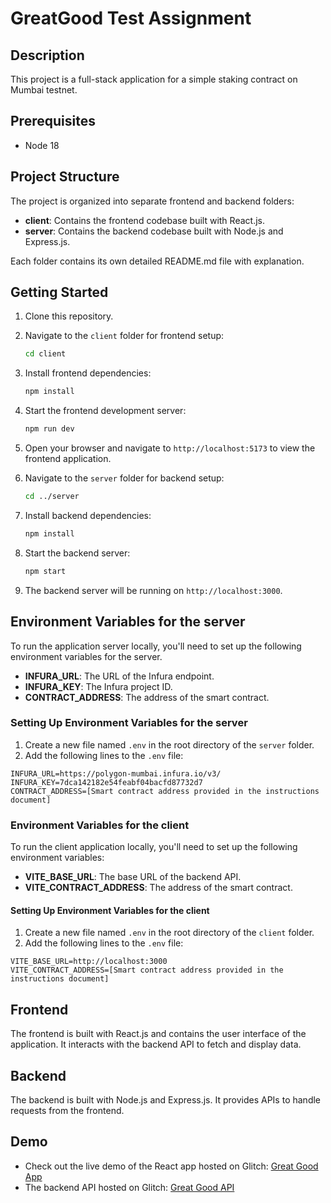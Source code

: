 # GreatGood Test Assignment

## Description

This project is a full-stack application for a simple staking contract on Mumbai testnet.

## Prerequisites

-   Node 18

## Project Structure

The project is organized into separate frontend and backend folders:

-   **client**: Contains the frontend codebase built with React.js.
-   **server**: Contains the backend codebase built with Node.js and Express.js.

Each folder contains its own detailed README.md file with explanation.

## Getting Started

1. Clone this repository.
2. Navigate to the `client` folder for frontend setup:
    ```bash
    cd client
    ```
3. Install frontend dependencies:
    ```bash
    npm install
    ```
4. Start the frontend development server:
    ```bash
    npm run dev
    ```
5. Open your browser and navigate to `http://localhost:5173` to view the frontend application.

6. Navigate to the `server` folder for backend setup:
    ```bash
    cd ../server
    ```
7. Install backend dependencies:
    ```bash
    npm install
    ```
8. Start the backend server:
    ```bash
    npm start
    ```
9. The backend server will be running on `http://localhost:3000`.

## Environment Variables for the server

To run the application server locally, you'll need to set up the following environment variables for the server.

-   **INFURA_URL**: The URL of the Infura endpoint.
-   **INFURA_KEY**: The Infura project ID.
-   **CONTRACT_ADDRESS**: The address of the smart contract.

### Setting Up Environment Variables for the server

1. Create a new file named `.env` in the root directory of the `server` folder.
2. Add the following lines to the `.env` file:

```
INFURA_URL=https://polygon-mumbai.infura.io/v3/
INFURA_KEY=7dca142182e54feabf04bacfd87732d7
CONTRACT_ADDRESS=[Smart contract address provided in the instructions document]

```

### Environment Variables for the client

To run the client application locally, you'll need to set up the following environment variables:

-   **VITE_BASE_URL**: The base URL of the backend API.
-   **VITE_CONTRACT_ADDRESS**: The address of the smart contract.

#### Setting Up Environment Variables for the client

1. Create a new file named `.env` in the root directory of the `client` folder.
2. Add the following lines to the `.env` file:

```
VITE_BASE_URL=http://localhost:3000
VITE_CONTRACT_ADDRESS=[Smart contract address provided in the instructions document]

```

## Frontend

The frontend is built with React.js and contains the user interface of the application. It interacts with the backend API to fetch and display data.

## Backend

The backend is built with Node.js and Express.js. It provides APIs to handle requests from the frontend.

## Demo

-   Check out the live demo of the React app hosted on Glitch: [Great Good App](https://great-good-app.glitch.me/)
-   The backend API hosted on Glitch: [Great Good API](https://great-good-api.glitch.me/)
